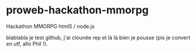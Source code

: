 proweb-hackathon-mmorpg
=======================

Hackathon MMORPG html5 / node.js

blablabla je test github, j'ai clounée rep et là là bien je pousse (pis je convert en utf, allo Phil !).